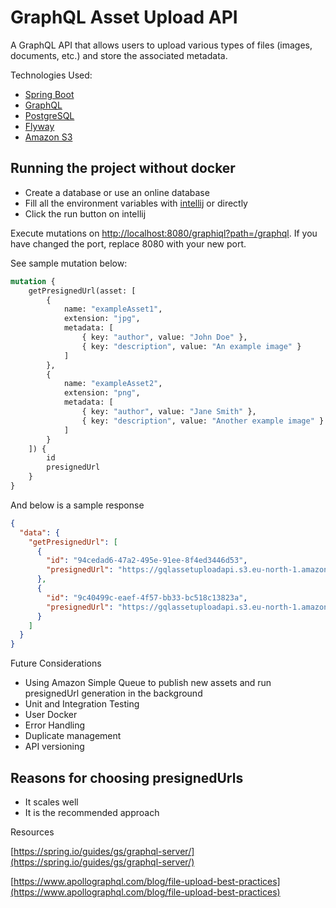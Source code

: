 # GraphQL Asset Upload API

A GraphQL API that allows users to upload various types of files (images, documents, etc.) and store the associated
metadata.

Technologies Used:

- [Spring Boot](https://spring.io/projects/spring-boot)
- [GraphQL](https://graphql.org/)
- [PostgreSQL](https://www.postgresql.org/)
- [Flyway](https://flywaydb.org/)
- [Amazon S3](https://aws.amazon.com/pm/serv-s3/?gclid=EAIaIQobChMIh-717p2VgwMVIJFQBh3YhQtgEAAYASAAEgISofD_BwE&trk=c8974be7-bc21-436d-8108-722e8ab912e1&sc_channel=ps&ef_id=EAIaIQobChMIh-717p2VgwMVIJFQBh3YhQtgEAAYASAAEgISofD_BwE:G:s&s_kwcid=AL!4422!3!645125274431!e!!g!!amazon%20s3!19574556914!145779857032)

## Running the project without docker

* Create a database or use an online database
* Fill all the environment variables
  with [intellij](https://www.jetbrains.com/help/objc/add-environment-variables-and-program-arguments.html) or directly
* Click the run button on intellij

Execute mutations on [http://localhost:8080/graphiql?path=/graphql](http://localhost:8080/graphiql?path=/graphql).
If you have changed the port, replace 8080 with your new port.

See sample mutation below:

```graphql
mutation {
    getPresignedUrl(asset: [
        {
            name: "exampleAsset1",
            extension: "jpg",
            metadata: [
                { key: "author", value: "John Doe" },
                { key: "description", value: "An example image" }
            ]
        },
        {
            name: "exampleAsset2",
            extension: "png",
            metadata: [
                { key: "author", value: "Jane Smith" },
                { key: "description", value: "Another example image" }
            ]
        }
    ]) {
        id
        presignedUrl
    }
}

```

And below is a sample response

```json
{
  "data": {
    "getPresignedUrl": [
      {
        "id": "94cedad6-47a2-495e-91ee-8f4ed3446d53",
        "presignedUrl": "https://gqlassetuploadapi.s3.eu-north-1.amazonaws.com/exampleAsset1?X-Amz-Algorithm=AWS4-HMAC-SHA256&X-Amz-Date=20231217T002243Z&X-Amz-SignedHeaders=host&X-Amz-Expires=299&X-Amz-Credential=ACCESS_KEy%2F20231217%2Feu-north-1%2Fs3%2Faws4_request&X-Amz-Signature=3a15ef4860d7a2af043a4eb232396b6a30738b83fec1a31a0a28e70ecee150fa"
      },
      {
        "id": "9c40499c-eaef-4f57-bb33-bc518c13823a",
        "presignedUrl": "https://gqlassetuploadapi.s3.eu-north-1.amazonaws.com/exampleAsset2?X-Amz-Algorithm=AWS4-HMAC-SHA256&X-Amz-Date=20231217T002243Z&X-Amz-SignedHeaders=host&X-Amz-Expires=299&X-Amz-Credential=ACCESS_KEY%2F20231217%2Feu-north-1%2Fs3%2Faws4_request&X-Amz-Signature=cfee692521ebd093d7fd2ce2372d6c93a348e7b2ed4430f801d1c22013346d0b"
      }
    ]
  }
}
```

Future Considerations

- Using Amazon Simple Queue to publish new assets and run presignedUrl generation in the background
- Unit and Integration Testing
- User Docker
- Error Handling
- Duplicate management
- API versioning

## Reasons for choosing presignedUrls

- It scales well
- It is the recommended approach

Resources

[https://spring.io/guides/gs/graphql-server/](https://spring.io/guides/gs/graphql-server/)

[https://www.apollographql.com/blog/file-upload-best-practices](https://www.apollographql.com/blog/file-upload-best-practices)




